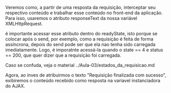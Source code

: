 Veremos como, a partir de uma resposta da requisição, interceptar seu respectivo conteúdo e trabalhar esse conteúdo no front-end da aplicação. Para isso, usaremos o atributo responseText da nossa variável XMLHttpRequest.

é importante acessar esse atributo dentro do readyState, isto porque se colocar após o send, por exemplo, como a requisição é feita de forma assíncrona, depois do send pode ser que ela nao tenha sido carregada imediatamente. Logo, é imporatnte acessá-la quando o state == 4 e status == 200, que quer dizer que a requisição foi carregada.

Caso se confuda, veja o material ../Aula-03/estados_da_requisicao.md

Agora, ao inves de atribuirmos o texto "Requisição finalizada com sucesso", exibiremos o conteúdo recebido como resposta na variavel instanciadora do AJAX.